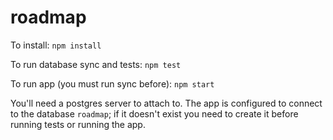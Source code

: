 # roadmap

To install:
`npm install`

To run database sync and tests:
`npm test`

To run app (you must run sync before):
`npm start`

You'll need a postgres server to attach to. The app is configured to connect to the database `roadmap`; if it doesn't exist you need to create it before running tests or running the app.
